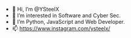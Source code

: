 - 👋 Hi, I’m @YSteelX
- 👀 I’m interested in Software and Cyber Sec.
- 🌱 I’m Python, JavaScript and Web Developer.
- 📫 https://www.instagram.com/ysteelx/
